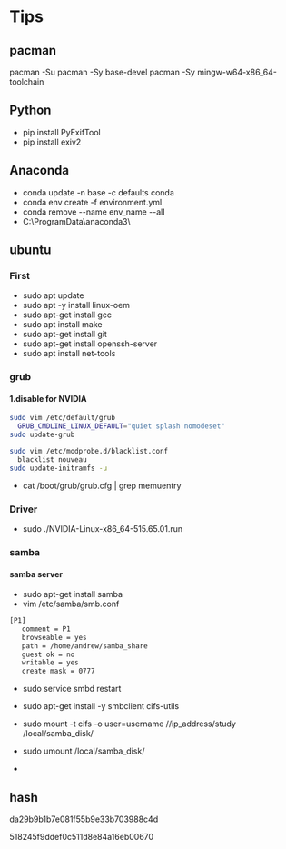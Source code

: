 # Tips
## pacman
pacman -Su
pacman -Sy base-devel
pacman -Sy mingw-w64-x86_64-toolchain

## Python
- pip install PyExifTool
- pip install exiv2

## Anaconda
- conda update -n base -c defaults conda
- conda env create -f environment.yml 
- conda remove --name env_name --all
- C:\ProgramData\anaconda3\



## ubuntu
### First
- sudo apt update
- sudo apt -y install linux-oem
- sudo apt-get install gcc
- sudo apt install make
- sudo apt-get install git
- sudo apt-get install openssh-server
- sudo apt install net-tools

### grub
#### 1.disable for NVIDIA
```bash
sudo vim /etc/default/grub 
  GRUB_CMDLINE_LINUX_DEFAULT="quiet splash nomodeset"
sudo update-grub 

sudo vim /etc/modprobe.d/blacklist.conf
  blacklist nouveau
sudo update-initramfs -u
```

- cat /boot/grub/grub.cfg | grep memuentry

### Driver
- sudo ./NVIDIA-Linux-x86_64-515.65.01.run

### samba
#### samba server
- sudo apt-get install samba
- vim /etc/samba/smb.conf
```bash
[P1]
   comment = P1
   browseable = yes
   path = /home/andrew/samba_share
   guest ok = no
   writable = yes
   create mask = 0777
```
- sudo service smbd restart

- sudo apt-get install -y smbclient cifs-utils
- sudo mount -t cifs -o user=username  //ip_address/study  /local/samba_disk/
- sudo umount /local/samba_disk/

- 



## hash

da29b9b1b7e081f55b9e33b703988c4d

518245f9ddef0c511d8e84a16eb00670
